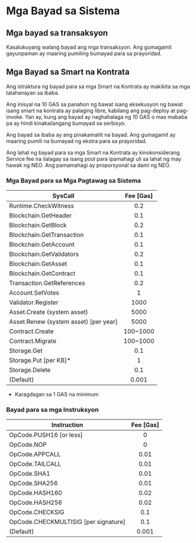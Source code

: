 # Mga Bayad sa Sistema

## Mga bayad sa transaksyon

Kasalukuyang walang bayad ang mga transaksyon. Ang gumagamit gayunpaman ay maaring pumiling bumayad para sa prayoridad.

## Mga Bayad sa Smart na Kontrata

Ang istraktura ng bayad para sa mga Smart na Kontrata ay makikita sa mga talahanayan sa ibaba.

Ang inisyal na 10 GAS sa panahon ng bawat isang eksekusyon ng bawat isang smart na kontrata ay palaging libre, kabilang ang pag-deploy at pag-invoke. Yan ay, kung ang bayad ay naghahalaga ng 10 GAS o mas mababa pa ay hindi kinakailangang bumayad sa serbisyo.

Ang bayad sa ibaba ay ang pinakamaliit na bayad. Ang gumagamit ay maaring pumili na bumayad ng ekstra para sa prayoridad.

Ang lahat ng bayad para sa mga Smart na Kontrata ay kinokonsiderang Service fee na ilalagay sa isang pool para ipamahagi uli sa lahat ng may hawak ng NEO. Ang pamamahagi ay proporsyonal sa dami ng NEO.

### Mga Bayad para sa Mga Pagtawag sa Sistema

| SysCall                               | Fee [Gas] |
| ------------------------------------- | :-------: |
| Runtime.CheckWitness                  |    0.2    |
| Blockchain.GetHeader                  |    0.1    |
| Blockchain.GetBlock                   |    0.2    |
| Blockchain.GetTransaction             |    0.1    |
| Blockchain.GetAccount                 |    0.1    |
| Blockchain.GetValidators              |    0.2    |
| Blockchain.GetAsset                   |    0.1    |
| Blockchain.GetContract                |    0.1    |
| Transaction.GetReferences             |    0.2    |
| Account.SetVotes                      |     1     |
| Validator.Register                    |   1000    |
| Asset.Create (system asset)           |   5000    |
| Asset.Renew (system asset) [per year] |   5000    |
| Contract.Create                       | 100~1000  |
| Contract.Migrate                      | 100~1000  |
| Storage.Get                           |    0.1    |
| Storage.Put [per KB]*                 |     1     |
| Storage.Delete                        |    0.1    |
| (Default)                             |   0.001   |

* Karagdagan sa 1 GAS na minimum

### Bayad para sa mga Instruksyon

| Instruction                          | Fee [Gas] |
| ------------------------------------ | :-------: |
| OpCode.PUSH16 [or less]              |     0     |
| OpCode.NOP                           |     0     |
| OpCode.APPCALL                       |   0.01    |
| OpCode.TAILCALL                      |   0.01    |
| OpCode.SHA1                          |   0.01    |
| OpCode.SHA256                        |   0.01    |
| OpCode.HASH160                       |   0.02    |
| OpCode.HASH256                       |   0.02    |
| OpCode.CHECKSIG                      |    0.1    |
| OpCode.CHECKMULTISIG [per signature] |    0.1    |
| (Default)                            |   0.001   |


